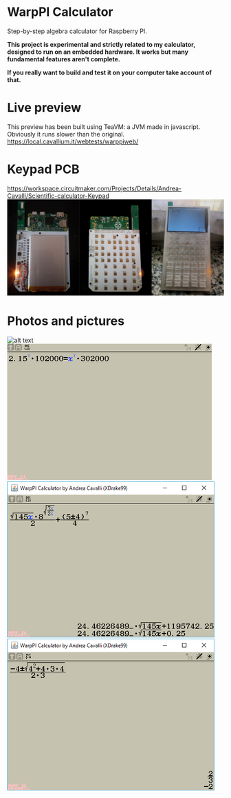 # WarpPI Calculator
Step-by-step algebra calculator for Raspberry PI.

**This project is experimental and strictly related to my calculator, designed to run on an embedded hardware.
It works but many fundamental features aren't complete.**<br>

**If you really want to build and test it on your computer take account of that.**

# Live preview
This preview has been built using TeaVM: a JVM made in javascript.
Obviously it runs slower than the original.
https://local.cavallium.it/webtests/warppiweb/

# Keypad PCB
https://workspace.circuitmaker.com/Projects/Details/Andrea-Cavalli/Scientific-calculator-Keypad
![alt text](https://raw.githubusercontent.com/Cavallium/WarpPI/master/core/src/main/resources/keypad-preview.jpg "Pictures")

# Photos and pictures
![alt text](https://raw.githubusercontent.com/Cavallium/WarpPI/master/core/src/main/resources/algebra_input.gif "Algebra input screen")
![alt text](https://raw.githubusercontent.com/Cavallium/WarpPI/master/core/src/main/resources/algebra%20variable%20type.gif "Algebra variable type menu")
![alt text](https://raw.githubusercontent.com/Cavallium/WarpPI/master/core/src/main/resources/decimal.png "Example expression")
![alt text](https://raw.githubusercontent.com/Cavallium/WarpPI/master/core/src/main/resources/algebra.png "Simplification of an expression")
